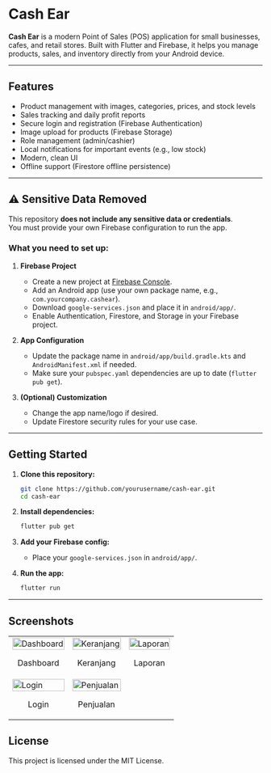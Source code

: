 # Cash Ear

**Cash Ear** is a modern Point of Sales (POS) application for small businesses, cafes, and retail stores. Built with Flutter and Firebase, it helps you manage products, sales, and inventory directly from your Android device.

---

## Features

- Product management with images, categories, prices, and stock levels
- Sales tracking and daily profit reports
- Secure login and registration (Firebase Authentication)
- Image upload for products (Firebase Storage)
- Role management (admin/cashier)
- Local notifications for important events (e.g., low stock)
- Modern, clean UI
- Offline support (Firestore offline persistence)

---

## ⚠️ Sensitive Data Removed

This repository **does not include any sensitive data or credentials**.  
You must provide your own Firebase configuration to run the app.

### **What you need to set up:**
1. **Firebase Project**
   - Create a new project at [Firebase Console](https://console.firebase.google.com/).
   - Add an Android app (use your own package name, e.g., `com.yourcompany.cashear`).
   - Download `google-services.json` and place it in `android/app/`.
   - Enable Authentication, Firestore, and Storage in your Firebase project.

2. **App Configuration**
   - Update the package name in `android/app/build.gradle.kts` and `AndroidManifest.xml` if needed.
   - Make sure your `pubspec.yaml` dependencies are up to date (`flutter pub get`).

3. **(Optional) Customization**
   - Change the app name/logo if desired.
   - Update Firestore security rules for your use case.

---

## Getting Started

1. **Clone this repository:**
   ```sh
   git clone https://github.com/yourusername/cash-ear.git
   cd cash-ear
   ```

2. **Install dependencies:**
   ```sh
   flutter pub get
   ```

3. **Add your Firebase config:**
   - Place your `google-services.json` in `android/app/`.

4. **Run the app:**
   ```sh
   flutter run
   ```

---

## Screenshots

<table>
  <tr>
    <td>
      <img src="https://i.postimg.cc/4Y2XXP5f/dashboard.jpg" alt="Dashboard" width="100%" />
      <p style="text-align:center;">Dashboard</p>
    </td>
    <td>
      <img src="https://i.postimg.cc/K4tctnZf/keranjang.jpg" alt="Keranjang" width="100%" />
      <p style="text-align:center;">Keranjang</p>
    </td>
    <td>
      <img src="https://i.postimg.cc/677tqZjd/laporan.jpg" alt="Laporan" width="100%" />
      <p style="text-align:center;">Laporan</p>
    </td>
  </tr>
  <tr>
    <td>
      <img src="https://i.postimg.cc/0zy8gF7X/login.jpg" alt="Login" width="100%" />
      <p style="text-align:center;">Login</p>
    </td>
    <td>
      <img src="https://i.postimg.cc/Vd1fgdv8/penjualan.jpg" alt="Penjualan" width="100%" />
      <p style="text-align:center;">Penjualan</p>
    </td>
    <td>
      <!-- Slot kosong -->
    </td>
  </tr>
</table>



## License

This project is licensed under the MIT License.
